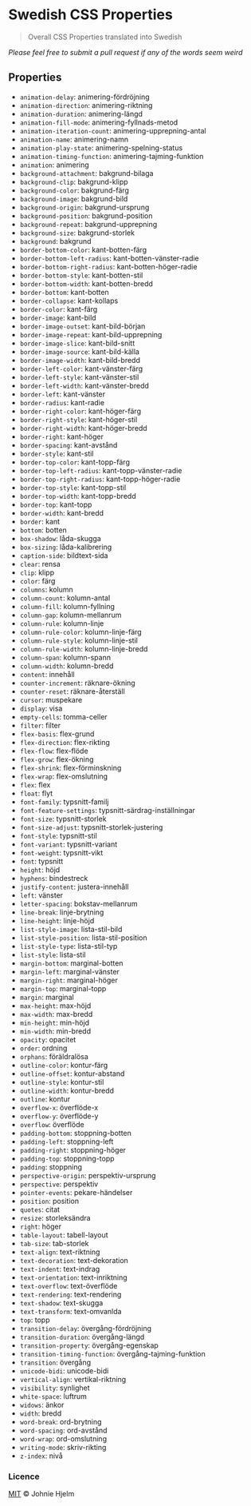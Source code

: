 # Swedish CSS Properties

> Overall CSS Properties translated into Swedish

_Please feel free to submit a pull request if any of the words seem weird_

## Properties

* `animation-delay`: animering-fördröjning
* `animation-direction`: animering-riktning
* `animation-duration`: animering-längd
* `animation-fill-mode`: animering-fyllnads-metod
* `animation-iteration-count`: animering-upprepning-antal
* `animation-name`: animering-namn
* `animation-play-state`: animering-spelning-status
* `animation-timing-function`: animering-tajming-funktion
* `animation`: animering
* `background-attachment`: bakgrund-bilaga
* `background-clip`: bakgrund-klipp
* `background-color`: bakgrund-färg
* `background-image`: bakgrund-bild
* `background-origin`: bakgrund-ursprung
* `background-position`: bakgrund-position
* `background-repeat`: bakgrund-upprepning
* `background-size`: bakgrund-storlek
* `background`: bakgrund
* `border-bottom-color`: kant-botten-färg
* `border-bottom-left-radius`: kant-botten-vänster-radie
* `border-bottom-right-radius`: kant-botten-höger-radie
* `border-bottom-style`: kant-botten-stil
* `border-bottom-width`: kant-botten-bredd
* `border-bottom`: kant-botten
* `border-collapse`: kant-kollaps
* `border-color`: kant-färg
* `border-image`: kant-bild
* `border-image-outset`: kant-bild-början
* `border-image-repeat`: kant-bild-upprepning
* `border-image-slice`: kant-bild-snitt
* `border-image-source`: kant-bild-källa
* `border-image-width`: kant-bild-bredd
* `border-left-color`: kant-vänster-färg
* `border-left-style`: kant-vänster-stil
* `border-left-width`: kant-vänster-bredd
* `border-left`: kant-vänster
* `border-radius`: kant-radie
* `border-right-color`: kant-höger-färg
* `border-right-style`: kant-höger-stil
* `border-right-width`: kant-höger-bredd
* `border-right`: kant-höger
* `border-spacing`: kant-avstånd
* `border-style`: kant-stil
* `border-top-color`: kant-topp-färg
* `border-top-left-radius`: kant-topp-vänster-radie
* `border-top-right-radius`: kant-topp-höger-radie
* `border-top-style`: kant-topp-stil
* `border-top-width`: kant-topp-bredd
* `border-top`: kant-topp
* `border-width`: kant-bredd
* `border`: kant
* `bottom`: botten
* `box-shadow`: låda-skugga
* `box-sizing`: låda-kalibrering
* `caption-side`: bildtext-sida
* `clear`: rensa
* `clip`: klipp
* `color`: färg
* `columns`: kolumn
* `column-count`: kolumn-antal
* `column-fill`: kolumn-fyllning
* `column-gap`: kolumn-mellanrum
* `column-rule`: kolumn-linje
* `column-rule-color`: kolumn-linje-färg
* `column-rule-style`: kolumn-linje-stil
* `column-rule-width`: kolumn-linje-bredd
* `column-span`: kolumn-spann
* `column-width`: kolumn-bredd
* `content`: innehåll
* `counter-increment`: räknare-ökning
* `counter-reset`: räknare-återställ
* `cursor`: muspekare
* `display`: visa
* `empty-cells`: tomma-celler
* `filter`: filter
* `flex-basis`: flex-grund
* `flex-direction`: flex-rikting
* `flex-flow`: flex-flöde
* `flex-grow`: flex-ökning
* `flex-shrink`: flex-förminskning
* `flex-wrap`: flex-omslutning
* `flex`: flex
* `float`: flyt
* `font-family`: typsnitt-familj
* `font-feature-settings`: typsnitt-särdrag-inställningar
* `font-size`: typsnitt-storlek
* `font-size-adjust`: typsnitt-storlek-justering
* `font-style`: typsnitt-stil
* `font-variant`: typsnitt-variant
* `font-weight`: typsnitt-vikt
* `font`: typsnitt
* `height`: höjd
* `hyphens`: bindestreck
* `justify-content`: justera-innehåll
* `left`: vänster
* `letter-spacing`: bokstav-mellanrum
* `line-break`: linje-brytning
* `line-height`: linje-höjd
* `list-style-image`: lista-stil-bild
* `list-style-position`: lista-stil-position
* `list-style-type`: lista-stil-typ
* `list-style`: lista-stil
* `margin-bottom`: marginal-botten
* `margin-left`: marginal-vänster
* `margin-right`: marginal-höger
* `margin-top`: marginal-topp
* `margin`: marginal
* `max-height`: max-höjd
* `max-width`: max-bredd
* `min-height`: min-höjd
* `min-width`: min-bredd
* `opacity`: opacitet
* `order`: ordning
* `orphans`: föräldralösa
* `outline-color`: kontur-färg
* `outline-offset`: kontur-abstand
* `outline-style`: kontur-stil
* `outline-width`: kontur-bredd
* `outline`: kontur
* `overflow-x`: överflöde-x
* `overflow-y`: överflöde-y
* `overflow`: överflöde
* `padding-bottom`: stoppning-botten
* `padding-left`: stoppning-left
* `padding-right`: stoppning-höger
* `padding-top`: stoppning-topp
* `padding`: stoppning
* `perspective-origin`: perspektiv-ursprung
* `perspective`: perspektiv
* `pointer-events`: pekare-händelser
* `position`: position
* `quotes`: citat
* `resize`: storleksändra
* `right`: höger
* `table-layout`: tabell-layout
* `tab-size`: tab-storlek
* `text-align`: text-riktning
* `text-decoration`: text-dekoration
* `text-indent`: text-indrag
* `text-orientation`: text-inriktning
* `text-overflow`: text-överflöde
* `text-rendering`: text-rendering
* `text-shadow`: text-skugga
* `text-transform`: text-omvanlda
* `top`: topp
* `transition-delay`: övergång-fördröjning
* `transition-duration`: övergång-längd
* `transition-property`: övergång-egenskap
* `transition-timing-function`: övergång-tajming-funktion
* `transition`: övergång
* `unicode-bidi`: unicode-bidi
* `vertical-align`: vertikal-riktning
* `visibility`: synlighet
* `white-space`: luftrum
* `widows`: änkor
* `width`: bredd
* `word-break`: ord-brytning
* `word-spacing`: ord-avstånd
* `word-wrap`: ord-omslutning
* `writing-mode`: skriv-rikting
* `z-index`: nivå

### Licence

[MIT](licence) © Johnie Hjelm
